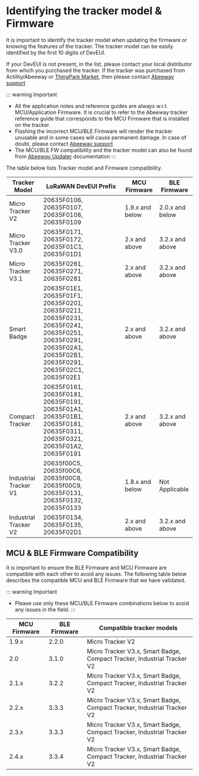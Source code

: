 # Identifying the tracker model & Firmware

It is important to identify the tracker model when updating the firmware or knowing the features of the tracker. The tracker model can be easily identified by the first 10 digits of DevEUI. 

If your DevEUI is not present, in the list, please contact your local distributor from which you purchased the tracker. If the tracker was purchased from Actility/Abeeway or [ThingPark Market](https://market.thingpark.com/), then please contact [Abeeway support](https://thingpark.page.link/AbeewaySupport)

::: warning Important
* All the application notes and reference guides are always w.r.t. MCU/Application Firmware. It is crucial to refer to the Abeeway tracker reference guide that corresponds to the MCU Firmware that is installed on the tracker.
* Flashing the incorrect MCU/BLE Firmware will render the tracker unusable and in some cases will cause permanent damage. In case of doubt, please contact [Abeeway support](https://thingpark.page.link/AbeewaySupport)
* The MCU/BLE FW compatibility and the tracker model can also be found from [Abeeway Updater](https://github.com/Abeeway/Abeeway-updater) documentation
::: 

The table below lists Tracker model and Firmware compatibility.

| Tracker Model | LoRaWAN DevEUI Prefix | MCU Firmware | BLE Firmware | 
| - | ----------- | -------- |-|
| Micro Tracker V2 | 20635F0106, 20635F0107, 20635F0108, 20635F0109 | 1.9.x and below | 2.0.x and below | 
| Micro Tracker V3.0 | 20635F0171, 20635F0172, 20635F01C1, 20635F01D1 | 2.x and above | 3.2.x and above | 
| Micro Tracker V3.1 | 20635F0261, 20635F0271, 20635F0281 | 2.x and above | 3.2.x and above | 
| Smart Badge | 20635F01E1, 20635F01F1, 20635F0201, 20635F0211, 20635F0231, 20635F0241, 20635F0251, 20635F0291, 20635F02A1, 20635F02B1, 20635F0291, 20635F02C1, 20635F02E1 | 2.x and above | 3.2.x and above | 
| Compact Tracker | 20635F0161, 20635F0181, 20635F0191, 20635F01A1, 20635F01B1, 20635F0181, 20635F0311, 20635F0321, 20635F01A2, 20635F0191 | 2.x and above | 3.2.x and above | 
| Industrial Tracker V1 | 20635f00C5, 20635f00C6, 20635f00C8, 20635f00C9, 20635F0131, 20635F0132, 20635F0133 | 1.8.x and below | Not Applicable | 
| Industrial Tracker V2 | 20635F0134, 20635F0135, 20635F02D1 | 2.x and above | 3.2.x and above | 

## MCU & BLE Firmware Compatibility

It is important to ensure the BLE Firmware and MCU Firmware are compatible with each other to avoid any issues. The following table below describes the compatible MCU and BLE Firmware that we have validated. 

::: warning Important
* Please use only these MCU/BLE Firmware combinations below to avoid any issues in the field.
::: 


| MCU Firmware| BLE Firmware | Compatible tracker models | 
| - | ----------- | -------- |
| 1.9.x | 2.2.0 | Micro Tracker V2|
| 2.0 | 3.1.0 | Micro Tracker V3.x, Smart Badge, Compact Tracker, Industrial Tracker V2 |
| 2.1.x | 3.2.2 | Micro Tracker V3.x, Smart Badge, Compact Tracker, Industrial Tracker V2 |
| 2.2.x | 3.3.3 | Micro Tracker V3.x, Smart Badge, Compact Tracker, Industrial Tracker V2 |
| 2.3.x | 3.3.3 | Micro Tracker V3.x, Smart Badge, Compact Tracker, Industrial Tracker V2 |
| 2.4.x | 3.3.4 | Micro Tracker V3.x, Smart Badge, Compact Tracker, Industrial Tracker V2 |
